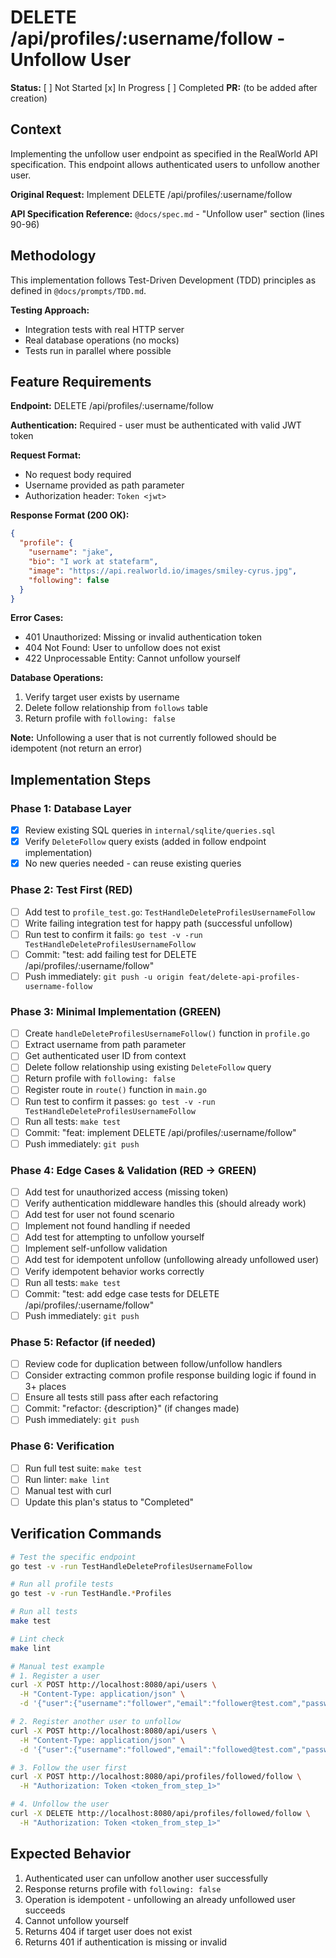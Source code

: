 # DELETE /api/profiles/:username/follow - Unfollow User

**Status:** [ ] Not Started [x] In Progress [ ] Completed
**PR:** (to be added after creation)

## Context

Implementing the unfollow user endpoint as specified in the RealWorld API specification. This endpoint allows authenticated users to unfollow another user.

**Original Request:** Implement DELETE /api/profiles/:username/follow

**API Specification Reference:** `@docs/spec.md` - "Unfollow user" section (lines 90-96)

## Methodology

This implementation follows Test-Driven Development (TDD) principles as defined in `@docs/prompts/TDD.md`.

**Testing Approach:**
- Integration tests with real HTTP server
- Real database operations (no mocks)
- Tests run in parallel where possible

## Feature Requirements

**Endpoint:** DELETE /api/profiles/:username/follow

**Authentication:** Required - user must be authenticated with valid JWT token

**Request Format:**
- No request body required
- Username provided as path parameter
- Authorization header: `Token <jwt>`

**Response Format (200 OK):**
```json
{
  "profile": {
    "username": "jake",
    "bio": "I work at statefarm",
    "image": "https://api.realworld.io/images/smiley-cyrus.jpg",
    "following": false
  }
}
```

**Error Cases:**
- 401 Unauthorized: Missing or invalid authentication token
- 404 Not Found: User to unfollow does not exist
- 422 Unprocessable Entity: Cannot unfollow yourself

**Database Operations:**
1. Verify target user exists by username
2. Delete follow relationship from `follows` table
3. Return profile with `following: false`

**Note:** Unfollowing a user that is not currently followed should be idempotent (not return an error)

## Implementation Steps

### Phase 1: Database Layer

- [x] Review existing SQL queries in `internal/sqlite/queries.sql`
- [x] Verify `DeleteFollow` query exists (added in follow endpoint implementation)
- [x] No new queries needed - can reuse existing queries

### Phase 2: Test First (RED)

- [ ] Add test to `profile_test.go`: `TestHandleDeleteProfilesUsernameFollow`
- [ ] Write failing integration test for happy path (successful unfollow)
- [ ] Run test to confirm it fails: `go test -v -run TestHandleDeleteProfilesUsernameFollow`
- [ ] Commit: "test: add failing test for DELETE /api/profiles/:username/follow"
- [ ] Push immediately: `git push -u origin feat/delete-api-profiles-username-follow`

### Phase 3: Minimal Implementation (GREEN)

- [ ] Create `handleDeleteProfilesUsernameFollow()` function in `profile.go`
- [ ] Extract username from path parameter
- [ ] Get authenticated user ID from context
- [ ] Delete follow relationship using existing `DeleteFollow` query
- [ ] Return profile with `following: false`
- [ ] Register route in `route()` function in `main.go`
- [ ] Run test to confirm it passes: `go test -v -run TestHandleDeleteProfilesUsernameFollow`
- [ ] Run all tests: `make test`
- [ ] Commit: "feat: implement DELETE /api/profiles/:username/follow"
- [ ] Push immediately: `git push`

### Phase 4: Edge Cases & Validation (RED → GREEN)

- [ ] Add test for unauthorized access (missing token)
- [ ] Verify authentication middleware handles this (should already work)
- [ ] Add test for user not found scenario
- [ ] Implement not found handling if needed
- [ ] Add test for attempting to unfollow yourself
- [ ] Implement self-unfollow validation
- [ ] Add test for idempotent unfollow (unfollowing already unfollowed user)
- [ ] Verify idempotent behavior works correctly
- [ ] Run all tests: `make test`
- [ ] Commit: "test: add edge case tests for DELETE /api/profiles/:username/follow"
- [ ] Push immediately: `git push`

### Phase 5: Refactor (if needed)

- [ ] Review code for duplication between follow/unfollow handlers
- [ ] Consider extracting common profile response building logic if found in 3+ places
- [ ] Ensure all tests still pass after each refactoring
- [ ] Commit: "refactor: {description}" (if changes made)
- [ ] Push immediately: `git push`

### Phase 6: Verification

- [ ] Run full test suite: `make test`
- [ ] Run linter: `make lint`
- [ ] Manual test with curl
- [ ] Update this plan's status to "Completed"

## Verification Commands

```bash
# Test the specific endpoint
go test -v -run TestHandleDeleteProfilesUsernameFollow

# Run all profile tests
go test -v -run TestHandle.*Profiles

# Run all tests
make test

# Lint check
make lint

# Manual test example
# 1. Register a user
curl -X POST http://localhost:8080/api/users \
  -H "Content-Type: application/json" \
  -d '{"user":{"username":"follower","email":"follower@test.com","password":"password"}}'

# 2. Register another user to unfollow
curl -X POST http://localhost:8080/api/users \
  -H "Content-Type: application/json" \
  -d '{"user":{"username":"followed","email":"followed@test.com","password":"password"}}'

# 3. Follow the user first
curl -X POST http://localhost:8080/api/profiles/followed/follow \
  -H "Authorization: Token <token_from_step_1>"

# 4. Unfollow the user
curl -X DELETE http://localhost:8080/api/profiles/followed/follow \
  -H "Authorization: Token <token_from_step_1>"
```

## Expected Behavior

1. Authenticated user can unfollow another user successfully
2. Response returns profile with `following: false`
3. Operation is idempotent - unfollowing an already unfollowed user succeeds
4. Cannot unfollow yourself
5. Returns 404 if target user does not exist
6. Returns 401 if authentication is missing or invalid
